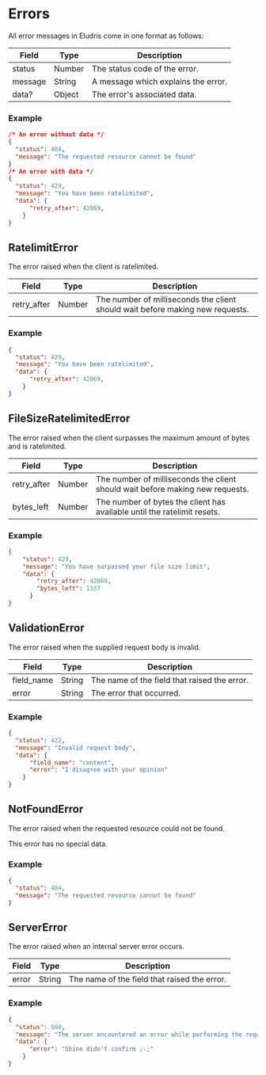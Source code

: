 # Errors

All error messages in Eludris come in one format as follows:

| Field   | Type   | Description |
|---------|--------|-------------|
| status  | Number | The status code of the error. |
| message | String | A message which explains the error. |
| data?   | Object | The error's associated data. |

### Example

```json
/* An error without data */
{
  "status": 404,
  "message": "The requested resource cannot be found"
}
/* An error with data */
{
  "status": 429,
  "message": "You have been ratelimited",
  "data": {
      "retry_after": 42069,
    }
}
```

## RatelimitError

The error raised when the client is ratelimited.

| Field       | Type   | Description |
|-------------|--------|-------------|
| retry_after | Number | The number of milliseconds the client should wait before making new requests. |

### Example

```json
{
  "status": 429,
  "message": "You have been ratelimited",
  "data": {
      "retry_after": 42069,
    }
}
```

## FileSizeRatelimitedError

The error raised when the client surpasses the maximum amount of bytes and is ratelimited.

| Field       | Type   | Description |
|-------------|--------|-------------|
| retry_after | Number | The number of milliseconds the client should wait before making new requests. |
| bytes_left  | Number | The number of bytes the client has available until the ratelimit resets.

### Example

```json
{
    "status": 429,
    "message": "You have surpassed your file size limit",
    "data": {
        "retry_after": 42069,
        "bytes_left": 1337
      }
}
```

## ValidationError

The error raised when the supplied request body is invalid.

| Field      | Type   | Description |
|------------|--------|-------------|
| field_name | String | The name of the field that raised the error. |
| error      | String | The error that occurred. |

### Example

```json
{
  "status": 422,
  "message": "Invalid request body",
  "data": {
      "field_name": "content",
      "error": "I disagree with your opinion"
    }
}
```

## NotFoundError

The error raised when the requested resource could not be found.

This error has no special data.

### Example

```json
{
  "status": 404,
  "message": "The requested resource cannot be found"
}
```

## ServerError

The error raised when an internal server error occurs.

| Field      | Type   | Description |
|------------|--------|-------------|
| error      | String | The name of the field that raised the error. |

### Example

```json
{
  "status": 500,
  "message": "The server encountered an error while performing the requested action",
  "data": {
      "error": "Shine didn't confirm ;-;"
    }
}
```
